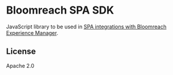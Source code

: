 # Bloomreach SPA SDK

JavaScript library to be used in
[SPA integrations with Bloomreach Experience Manager](https://documentation.bloomreach.com/library/concepts/spa-integration/introduction.html).

## License

Apache 2.0

